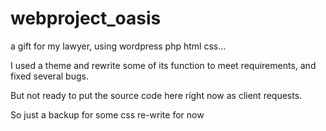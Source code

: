 # webproject_oasis
a gift for my lawyer, using wordpress php html css...

I used a theme and rewrite some of its function to meet requirements, and fixed several bugs.

But not ready to put the source code here right now as client requests.

So just a backup for some css re-write for now 
